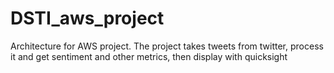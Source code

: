 # DSTI_aws_project
Architecture for AWS project. The project takes tweets from twitter, process it and get sentiment and other metrics, then display with quicksight


